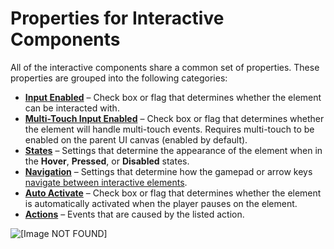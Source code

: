 # Properties for Interactive Components<a name="ui-editor-components-interactive-properties"></a>

All of the interactive components share a common set of properties\. These properties are grouped into the following categories:
+ [**Input Enabled**](ui-editor-components-interactive-properties-input.md) – Check box or flag that determines whether the element can be interacted with\.
+ [**Multi\-Touch Input Enabled**](ui-editor-components-interactive-properties-multitouch-input.md) – Check box or flag that determines whether the element will handle multi\-touch events\. Requires multi\-touch to be enabled on the parent UI canvas \(enabled by default\)\.
+ [**States**](ui-editor-components-interactive-properties-states.md) – Settings that determine the appearance of the element when in the **Hover**, **Pressed**, or **Disabled** states\.
+ [**Navigation**](ui-editor-components-interactive-properties-navigation.md) – Settings that determine how the gamepad or arrow keys [navigate between interactive elements](ui-editor-components-firstfocus.md)\.
+ [**Auto Activate**](ui-editor-components-autoactivate.md) – Check box or flag that determines whether the element is automatically activated when the player pauses on the element\.
+ [**Actions**](ui-editor-components-actions.md) – Events that are caused by the listed action\.

![\[Image NOT FOUND\]](http://docs.aws.amazon.com/lumberyard/latest/userguide/images/game_ui_editor/ui-editor-components-interactive-properties.png)